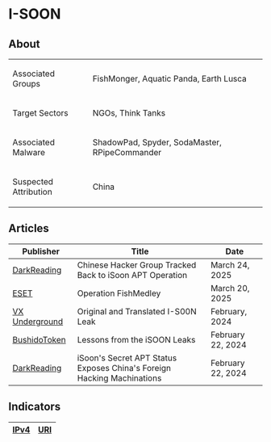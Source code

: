 <h1>I-SOON</h1>

<h2>About</h2>
<table>
  <tr>
    <td>
      <p>Associated Groups</p>
    </td>
    <td>
      <p>FishMonger, Aquatic Panda, Earth Lusca</p>
    </td>
  </tr>
  <tr>
    <td>
      <p>Target Sectors</p>
    </td>
    <td>
      <p>NGOs, Think Tanks</p>
    </td>
  </tr>
  <tr>
    <td>
      <p>Associated Malware</p>
    </td>
    <td>
      <p>ShadowPad, Spyder, SodaMaster, RPipeCommander</p>
    </td>
  </tr>
  <tr>
    <td>
      <p>Suspected Attribution</p>
    </td>
    <td>
      <p>China</p>
    </td>
  </tr>
</table>


<h2>Articles</h2>
<table>
  <thead>
  <tr>
    <th>Publisher</th>
    <th>Title</th>
    <th>Date</th>
  </tr>
  </thead>
    <tbody>
      <tr>
        <td>
          <a href="https://www.darkreading.com/cyberattacks-data-breaches/chinese-espionage-hacker-group-isoon-apt-operation">DarkReading</a>
        </td>
        <td>Chinese Hacker Group Tracked Back to iSoon APT Operation</td>
        <td>March 24, 2025</td>
      </tr>
      <tr>
        <td>
          <a href="https://www.welivesecurity.com/en/eset-research/operation-fishmedley/">ESET</a>
        </td>
        <td>Operation FishMedley</td>
        <td>March 20, 2025</td>
      </tr>
      <tr>
        <td>
          <a href="https://vx-underground.org/APTs/2024/2024.02.18%20-%20I-S00N%20GitHub%20leaks/Leak">VX Underground</a>
        </td>
        <td>Original and Translated I-S00N Leak</td>
        <td>February, 2024</td>
      </tr>
      <tr>
        <td>
          <a href="https://blog.bushidotoken.net/2024/02/lessons-from-isoon-leaks.html">BushidoToken</a>
        </td>
        <td>Lessons from the iSOON Leaks</td>
        <td>February 22, 2024</td>
      </tr>
      <tr>
        <td>
          <a href="https://www.darkreading.com/threat-intelligence/-isoon-contractor-helps-the-prc-hack-foreign-governments-companies">DarkReading</a>
        </td>
        <td>iSoon's Secret APT Status Exposes China's Foreign Hacking Machinations</td>
        <td>February 22, 2024</td>
      </tr>
    </tbody>
</table>


<h2>Indicators</h2>
<table>
  <thead>
    <tr>
      <th>
        <a href="https://github.com/PudgyDragon/IOCs/blob/main/All/iSoon/uri.txt">IPv4</a>
      </th>
      <th>
        <a href="https://github.com/PudgyDragon/IOCs/blob/main/All/iSoon/IPv4.txt">URI</a>
      </th>
    </tr>
  </thead>
</table>
